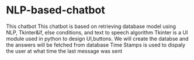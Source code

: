 # NLP-based-chatbot
This chatbot This chatbot is based on retrieving database model using NLP, Tkinter&amp;if, else conditions, and text to speech algorithm
Tkinter is a UI module used in python to design UI,buttons.
We will create the databse and the answers will be fetched from database
Time Stamps is used to dispaly the user at what time the last message was sent

